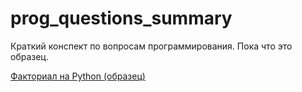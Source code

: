 # prog_questions_summary
Краткий конспект по вопросам программирования.
Пока что это образец.

[Факториал на Python (образец)](../main/test1.md)
